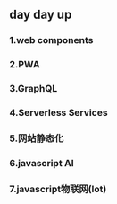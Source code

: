 ## day day up
### 1.web components
### 2.PWA
### 3.GraphQL
### 4.Serverless Services
### 5.网站静态化
### 6.javascript AI
### 7.javascript物联网(lot)